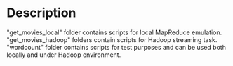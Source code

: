 # Description
"get_movies_local"  folder contains scripts for local MapReduce emulation.  
"get_movies_hadoop" folders contain scripts for Hadoop streaming task.  
"wordcount" folder  contains scripts for test purposes and can be used both locally and under Hadoop environment.  
